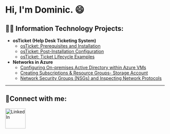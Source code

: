 <h1>Hi, I'm Dominic. <a href="https://linkedin.com/in/domsbusiness/"></a>😄</h1>

<h2>👨‍💻 Information Technology Projects:</h2>

- <b>osTicket (Help Desk Ticketing System)</b>
  - [osTicket: Prerequisites and Installation](https://github.com/DomSecurity/osticket-prereqs)
  - [osTicket: Post-Installation Configuration](https://github.com/DomSecurity/post-install-config)
  - [osTicket: Ticket Lifecycle Examples](https://github.com/DomSecurity/ticket-lifecycle)
- <b>Networks in Azure</b>
  - [Configuring On-premises Active Directory within Azure VMs](https://github.com/DomSecurity/configure-ad)
  - [Creating Subscriptions & Resource Groups- Storage Account](https://github.com/DomSecurity/resources-storage-account)
  - [Network Security Groups (NSGs) and Inspecting Network Protocols](https://github.com/DomSecurity/azure-network-protocols)

---
<h2>🤳Connect with me:</h2>


[<img align="left" alt="LinkedIn" width="64px" src="https://static.vecteezy.com/system/resources/previews/018/930/587/original/linkedin-logo-linkedin-icon-transparent-free-png.png" />][linkedin]



[linkedin]: www.linkedin.com/in/domsbusiness/
